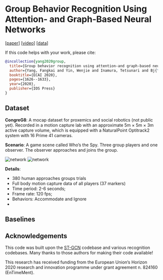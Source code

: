 # Group Behavior Recognition Using Attention- and Graph-Based Neural Networks

[[paper](https://ebooks.iospress.nl/volumearticle/55068)] [[video](https://underline.io/lecture/1953-group-behavior-recognition-using-attention--and-graph-based-neural-networks
)] [[data](https://sites.google.com/view/congreg8/home#h.p_FqKt0M9-taTN)]

If this code helps with your work, please cite:

```bibtex
@incollection{yang2020group,
  title={Group behavior recognition using attention-and graph-based neural networks},
  author={Yang, Fangkai and Yin, Wenjie and Inamura, Tetsunari and Bj{\"o}rkman, M{\aa}rten and Peters, Christopher},
  booktitle={ECAI 2020},
  pages={1626--1633},
  year={2020},
  publisher={IOS Press}
}
```

## Dataset

**CongreG8**: A mocap dataset for proxemics and social robotics (not public yet). Recorded in a motion capture lab with an approximate 5m × 5m × 3m active capture volume, which is equipped with a NaturalPoint Optitrack2 system with 16 Prime 41 cameras.

**Scenario**: A game scene called Who’s the Spy. Three group players and one observer. The observer approaches and joins the group. 

![network](https://github.com/YIN95/Group-Behavior-Recognition/blob/master/media/image1.png)
![network](https://github.com/YIN95/Group-Behavior-Recognition/blob/master/media/image2.gif)

**Details**: 
- 380 human approaches groups trials
- Full body motion capture data of all players (37 markers)
- Time period: 2-6 seconds;
- Frame rate: 120 fps;
- Behaviors: Accommodate and Ignore
- 
## Baselines

## Acknowledgements

This code was built upon the [ST-GCN](https://github.com/yysijie/st-gcn) codebase and various recognition codebases. Many thanks to those authors for making their code available!

This research has received funding from the European Union‘s Horizon 2020 research and innovation programme under grant agreement n. 824160 (EnTimeMent).

